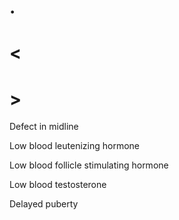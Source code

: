 # .

# <

# >

Defect in midline

Low blood leutenizing hormone

Low blood follicle stimulating hormone

Low blood testosterone

Delayed puberty
